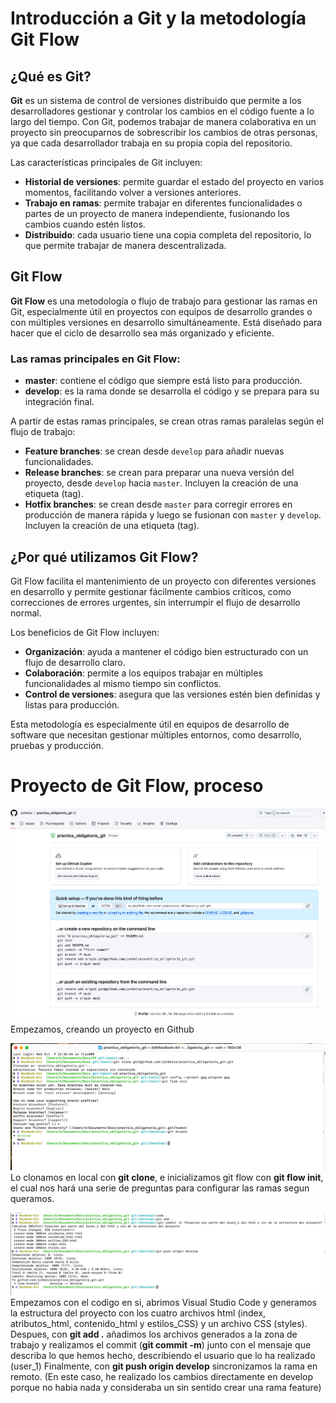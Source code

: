 # Introducción a Git y la metodología Git Flow

## ¿Qué es Git?

**Git** es un sistema de control de versiones distribuido que permite a los desarrolladores gestionar y controlar los cambios en el código fuente a lo largo del tiempo. Con Git, podemos trabajar de manera colaborativa en un proyecto sin preocuparnos de sobrescribir los cambios de otras personas, ya que cada desarrollador trabaja en su propia copia del repositorio.

Las características principales de Git incluyen:

- **Historial de versiones**: permite guardar el estado del proyecto en varios momentos, facilitando volver a versiones anteriores.
- **Trabajo en ramas**: permite trabajar en diferentes funcionalidades o partes de un proyecto de manera independiente, fusionando los cambios cuando estén listos.
- **Distribuido**: cada usuario tiene una copia completa del repositorio, lo que permite trabajar de manera descentralizada.

## Git Flow

**Git Flow** es una metodología o flujo de trabajo para gestionar las ramas en Git, especialmente útil en proyectos con equipos de desarrollo grandes o con múltiples versiones en desarrollo simultáneamente. Está diseñado para hacer que el ciclo de desarrollo sea más organizado y eficiente.

### Las ramas principales en Git Flow:

- **master**: contiene el código que siempre está listo para producción.
- **develop**: es la rama donde se desarrolla el código y se prepara para su integración final.

A partir de estas ramas principales, se crean otras ramas paralelas según el flujo de trabajo:

- **Feature branches**: se crean desde `develop` para añadir nuevas funcionalidades.
- **Release branches**: se crean para preparar una nueva versión del proyecto, desde `develop` hacia `master`. Incluyen la creación de una etiqueta (tag).
- **Hotfix branches**: se crean desde `master` para corregir errores en producción de manera rápida y luego se fusionan con `master` y `develop`. Incluyen la creación de una etiqueta (tag).

## ¿Por qué utilizamos Git Flow?

Git Flow facilita el mantenimiento de un proyecto con diferentes versiones en desarrollo y permite gestionar fácilmente cambios críticos, como correcciones de errores urgentes, sin interrumpir el flujo de desarrollo normal.

Los beneficios de Git Flow incluyen:

- **Organización**: ayuda a mantener el código bien estructurado con un flujo de desarrollo claro.
- **Colaboración**: permite a los equipos trabajar en múltiples funcionalidades al mismo tiempo sin conflictos.
- **Control de versiones**: asegura que las versiones estén bien definidas y listas para producción.

Esta metodología es especialmente útil en equipos de desarrollo de software que necesitan gestionar múltiples entornos, como desarrollo, pruebas y producción.

# Proyecto de Git Flow, proceso

![Creacion](./capturas_practica_GIT/creacio_repo.png)
Empezamos, creando un proyecto en Github

![Clonar](./capturas_practica_GIT/inicializar_proyecto.png)
Lo clonamos en local con **git clone**, e inicializamos git flow con **git flow init**, el cual nos hará una serie de preguntas para configurar las ramas segun queramos.

![Estructura](./capturas_practica_GIT/estructura%20y%20primer_commit.png)
Empezamos con el codigo en si, abrimos Visual Studio Code y generamos la estructura del proyecto con los cuatro archivos html (index, atributos_html, contenido_html y estilos_CSS) y un archivo CSS (styles).
Despues, con **git add .** añadimos los archivos generados a la zona de trabajo y realizamos el commit (**git commit -m**) junto con el mensaje que describa lo que hemos hecho, describiendo el usuario que lo ha realizado (user_1)
Finalmente, con **git push origin develop** sincronizamos la rama en remoto.
(En este caso, he realizado los cambios directamente en develop porque no habia nada y consideraba un sin sentido crear una rama feature)
